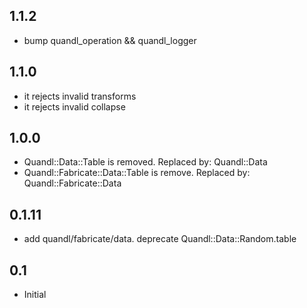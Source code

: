 ## 1.1.2

* bump quandl_operation && quandl_logger


## 1.1.0

* it rejects invalid transforms
* it rejects invalid collapse

## 1.0.0

* Quandl::Data::Table is removed. Replaced by: Quandl::Data
* Quandl::Fabricate::Data::Table is remove. Replaced by: Quandl::Fabricate::Data


## 0.1.11

* add quandl/fabricate/data. deprecate Quandl::Data::Random.table


## 0.1

* Initial